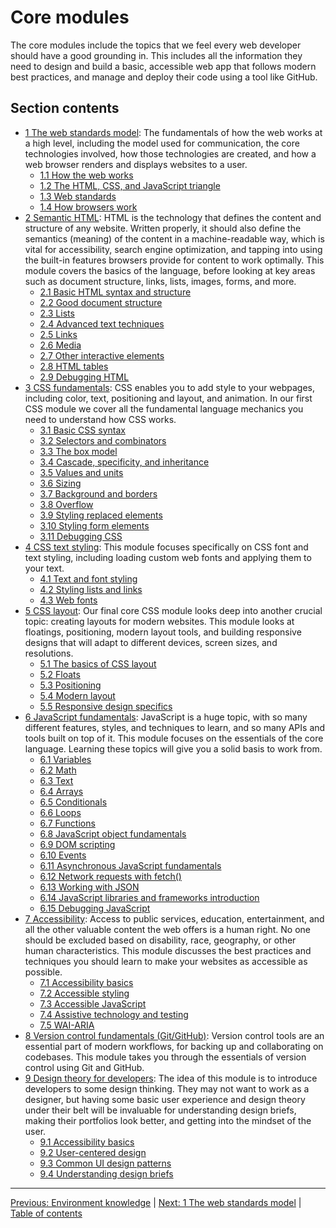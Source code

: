 # Core modules

The core modules include the topics that we feel every web developer should have a good grounding in. This includes all the information they need to design and build a basic, accessible web app that follows modern best practices, and manage and deploy their code using a tool like GitHub.

## Section contents

- [1 The web standards model](/curriculum/2-core/1-standards-and-semantics/1-0-the-web-standards-model.md): The fundamentals of how the web works at a high level, including the model used for communication, the core technologies involved, how those technologies are created, and how a web browser renders and displays websites to a user.
  - [1.1 How the web works](/curriculum/2-core/1-standards-and-semantics/1-1-how-the-web-works.md)
  - [1.2 The HTML, CSS, and JavaScript triangle](/curriculum/2-core/1-standards-and-semantics/1-2-the-html-css-and-javascript-triangle.md)
  - [1.3 Web standards](/curriculum/2-core/1-standards-and-semantics/1-3-web-standards.md)
  - [1.4 How browsers work](/curriculum/2-core/1-standards-and-semantics/1-4-how-browsers-work.md)
- [2 Semantic HTML](/curriculum/2-core/1-standards-and-semantics/2-0-semantic-html.md): HTML is the technology that defines the content and structure of any website. Written properly, it should also define the semantics (meaning) of the content in a machine-readable way, which is vital for accessibility, search engine optimization, and tapping into using the built-in features browsers provide for content to work optimally. This module covers the basics of the language, before looking at key areas such as document structure, links, lists, images, forms, and more.
  - [2.1 Basic HTML syntax and structure](/curriculum/2-core/1-standards-and-semantics/2-1-basic-html-syntax-and-structure.md)
  - [2.2 Good document structure](/curriculum/2-core/1-standards-and-semantics/2-2-good-document-structure.md)
  - [2.3 Lists](/curriculum/2-core/1-standards-and-semantics/2-3-lists.md)
  - [2.4 Advanced text techniques](/curriculum/2-core/1-standards-and-semantics/2-4-advanced-text-techniques.md)
  - [2.5 Links](/curriculum/2-core/1-standards-and-semantics/2-5-links.md)
  - [2.6 Media](/curriculum/2-core/1-standards-and-semantics/2-6-media.md)
  - [2.7 Other interactive elements](/curriculum/2-core/1-standards-and-semantics/2-7-other-interactive-elements.md)
  - [2.8 HTML tables](/curriculum/2-core/1-standards-and-semantics/2-8-html-tables.md)
  - [2.9 Debugging HTML](/curriculum/2-core/1-standards-and-semantics/2-9-debugging-html.md)
- [3 CSS fundamentals](/curriculum/2-core/2-styling/3-00-css-fundamentals.md): CSS enables you to add style to your webpages, including color, text, positioning and layout, and animation. In our first CSS module we cover all the fundamental language mechanics you need to understand how CSS works.
  - [3.1 Basic CSS syntax](/curriculum/2-core/2-styling/3-01-basic-css-syntax.md)
  - [3.2 Selectors and combinators](/curriculum/2-core/2-styling/3-02-selectors-and-combinators.md)
  - [3.3 The box model](/curriculum/2-core/2-styling/3-03-the-box-model.md)
  - [3.4 Cascade, specificity, and inheritance](/curriculum/2-core/2-styling/3-04-cascade-specificity-and-inheritance.md)
  - [3.5 Values and units](/curriculum/2-core/2-styling/3-05-values-and-units.md)
  - [3.6 Sizing](/curriculum/2-core/2-styling/3-06-sizing.md)
  - [3.7 Background and borders](/curriculum/2-core/2-styling/3-07-backgrounds-and-borders.md)
  - [3.8 Overflow](/curriculum/2-core/2-styling/3-08-overflow.md)
  - [3.9 Styling replaced elements](/curriculum/2-core/2-styling/3-09-styling-replaced-elements.md)
  - [3.10 Styling form elements](/curriculum/2-core/2-styling/3-10-styling-form-elements.md)
  - [3.11 Debugging CSS](/curriculum/2-core/2-styling/3-11-debugging-css.md)
- [4 CSS text styling](/curriculum/2-core/2-styling/4-0-css-text-styling.md): This module focuses specifically on CSS font and text styling, including loading custom web fonts and applying them to your text.
  - [4.1 Text and font styling](/curriculum/2-core/2-styling/4-1-text-and-font-styling.md)
  - [4.2 Styling lists and links](/curriculum/2-core/2-styling/4-2-styling-lists-and-links.md)
  - [4.3 Web fonts](/curriculum/2-core/2-styling/4-3-web-fonts.md)
- [5 CSS layout](/curriculum/2-core/2-styling/5-0-css-layout.md): Our final core CSS module looks deep into another crucial topic: creating layouts for modern websites. This module looks at floatings, positioning, modern layout tools, and building responsive designs that will adapt to different devices, screen sizes, and resolutions.
  - [5.1 The basics of CSS layout](/curriculum/2-core/2-styling/5-1-the-basics-of-css-layout.md)
  - [5.2 Floats](/curriculum/2-core/2-styling/5-2-floats.md)
  - [5.3 Positioning](/curriculum/2-core/2-styling/5-3-positioning.md)
  - [5.4 Modern layout](/curriculum/2-core/2-styling/5-4-modern-layout.md)
  - [5.5 Responsive design specifics](/curriculum/2-core/2-styling/5-5-responsive-design-specifics.md)
- [6 JavaScript fundamentals](/curriculum/2-core/3-scripting/6-00-javascript-fundamentals.md): JavaScript is a huge topic, with so many different features, styles, and techniques to learn, and so many APIs and tools built on top of it. This module focuses on the essentials of the core language. Learning these topics will give you a solid basis to work from.
  - [6.1 Variables](/curriculum/2-core/3-scripting/6-01-variables.md)
  - [6.2 Math](/curriculum/2-core/3-scripting/6-02-math.md)
  - [6.3 Text](/curriculum/2-core/3-scripting/6-03-text.md)
  - [6.4 Arrays](/curriculum/2-core/3-scripting/6-04-arrays.md)
  - [6.5 Conditionals](/curriculum/2-core/3-scripting/6-05-conditionals.md)
  - [6.6 Loops](/curriculum/2-core/3-scripting/6-06-loops.md)
  - [6.7 Functions](/curriculum/2-core/3-scripting/6-07-functions.md)
  - [6.8 JavaScript object fundamentals](/curriculum/2-core/3-scripting/6-08-javascript-object-fundamentals.md)
  - [6.9 DOM scripting](/curriculum/2-core/3-scripting/6-09-dom-scripting.md)
  - [6.10 Events](/curriculum/2-core/3-scripting/6-10-events.md)
  - [6.11 Asynchronous JavaScript fundamentals](/curriculum/2-core/3-scripting/6-11-asynchronous-javascript-fundamentals.md)
  - [6.12 Network requests with fetch()](/curriculum/2-core/3-scripting/6-12-network-requests-with-fetch.md)
  - [6.13 Working with JSON](/curriculum/2-core/3-scripting/6-13-working-with-json.md)
  - [6.14 JavaScript libraries and frameworks introduction](/curriculum/2-core/3-scripting/6-14-javascript-libraries-and-frameworks-introduction.md)
  - [6.15 Debugging JavaScript](/curriculum/2-core/3-scripting/6-15-debugging-javascript.md)
- [7 Accessibility](/curriculum/2-core/4-best-practices-and-essential-tooling/7-0-accessibility.md): Access to public services, education, entertainment, and all the other valuable content the web offers is a human right. No one should be excluded based on disability, race, geography, or other human characteristics. This module discusses the best practices and techniques you should learn to make your websites as accessible as possible.
  - [7.1 Accessibility basics](/curriculum/2-core/4-best-practices-and-essential-tooling/7-1-accessibility-basics.md)
  - [7.2 Accessible styling](/curriculum/2-core/4-best-practices-and-essential-tooling/7-2-accessible-styling.md)
  - [7.3 Accessible JavaScript](/curriculum/2-core/4-best-practices-and-essential-tooling/7-3-accessible-javascript.md)
  - [7.4 Assistive technology and testing](/curriculum/2-core/4-best-practices-and-essential-tooling/7-4-assistive-technology-and-testing.md)
  - [7.5 WAI-ARIA](/curriculum/2-core/4-best-practices-and-essential-tooling/7-5-wai-aria.md)
- [8 Version control fundamentals (Git/GitHub)](/curriculum/2-core/4-best-practices-and-essential-tooling/8-0-version-control-fundamentals-git-github.md): Version control tools are an essential part of modern workflows, for backing up and collaborating on codebases. This module takes you through the essentials of version control using Git and GitHub.
- [9 Design theory for developers](/curriculum/2-core/4-best-practices-and-essential-tooling/9-0-design-theory-for-developers.md): The idea of this module is to introduce developers to some design thinking. They may not want to work as a designer, but having some basic user experience and design theory under their belt will be invaluable for understanding design briefs, making their portfolios look better, and getting into the mindset of the user.
  - [9.1 Accessibility basics](/curriculum/2-core/4-best-practices-and-essential-tooling/9-1-basic-design-theory.md)
  - [9.2 User-centered design](/curriculum/2-core/4-best-practices-and-essential-tooling/9-2-user-centered-design.md)
  - [9.3 Common UI design patterns](/curriculum/2-core/4-best-practices-and-essential-tooling/9-3-common-ui-design-patterns.md)
  - [9.4 Understanding design briefs](/curriculum/2-core/4-best-practices-and-essential-tooling/9-4-understanding-design-briefs.md)

---

[Previous: Environment knowledge](/curriculum/1-precursor/2-environment.md) | [Next: 1 The web standards model](/curriculum/2-core/1-standards-and-semantics/1-0-the-web-standards-model.md) | [Table of contents](/TOC.md)
